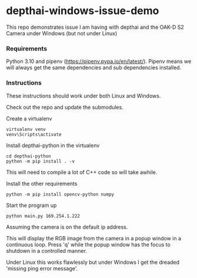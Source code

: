 # depthai-windows-issue-demo

This repo demonstrates issue I am having with depthai and the OAK-D S2 Camera under Windows (but not under Linux)

### Requirements

Python 3.10 and pipenv (https://pipenv.pypa.io/en/latest/). Pipenv means we will always get the same dependencies and sub dependencies installed.

### Instructions

These instructions should work under both Linux and Windows.

Check out the repo and update the submodules.

Create a virtualenv

```
virtualenv venv
venv\Scripts\activate
```

Install depthai-python in the virtualenv
```
cd depthai-python
python -m pip install . -v
```

This will need to compile a lot of C++ code so will take awhile.

Install the other requirements
```
python -m pip install opencv-python numpy
```

Start the program up

```
python main.py 169.254.1.222
```
Assuming the camera is on the default ip address.

This will display the RGB image from the camera in a popup window in a continuous loop. Press 'q' while the popup window has the focus to shutdown in a controlled manner.

Under Linux this works flawlessly but under Windows I get the dreaded 'missing ping error message'.
